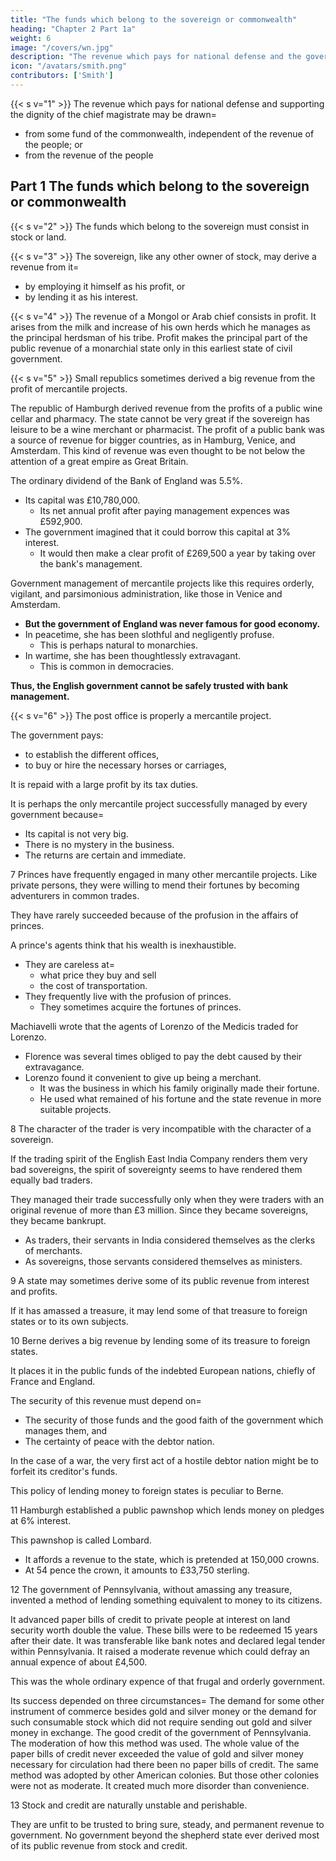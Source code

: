 ```yaml
---
title: "The funds which belong to the sovereign or commonwealth"
heading: "Chapter 2 Part 1a"
weight: 6
image: "/covers/wn.jpg"
description: "The revenue which pays for national defense and the government may be drawn from some fund for from the revenue of the people"
icon: "/avatars/smith.png"
contributors: ['Smith']
---
```




{{< s v="1" >}} The revenue which pays for national defense and supporting the dignity of the chief magistrate may be drawn= 

- from some fund of the commonwealth, independent of the revenue of the people; or
- from the revenue of the people


## Part 1 The funds which belong to the sovereign or commonwealth

{{< s v="2" >}} The funds which belong to the sovereign must consist in stock or land.

{{< s v="3" >}} The sovereign, like any other owner of stock, may derive a revenue from it= 
- by employing it himself as his profit, or
- by lending it as his interest.

{{< s v="4" >}} The revenue of a Mongol or Arab chief consists in profit. It arises from the milk and increase of his own herds which he manages as the principal herdsman of his tribe.
Profit makes the principal part of the public revenue of a monarchial state only in this earliest state of civil government.

{{< s v="5" >}} Small republics sometimes derived a big revenue from the profit of mercantile projects.

The republic of Hamburgh derived revenue from the profits of a public wine cellar and pharmacy.
The state cannot be very great if the sovereign has leisure to be a wine merchant or pharmacist.
The profit of a public bank was a source of revenue for bigger countries, as in Hamburg, Venice, and Amsterdam.
    This kind of revenue was even thought to be not below the attention of a great empire as Great Britain.

The ordinary dividend of the Bank of England was 5.5%.
- Its capital was £10,780,000.
  - Its net annual profit after paying management expences was £592,900.
- The government imagined that it could borrow this capital at 3% interest.
  - It would then make a clear profit of £269,500 a year by taking over the bank's management.

Government management of mercantile projects like this requires orderly, vigilant, and parsimonious administration, like those in Venice and Amsterdam.
- **But the government of England was never famous for good economy.**
- In peacetime, she has been slothful and negligently profuse.
  - This is perhaps natural to monarchies.
- In wartime, she has been thoughtlessly extravagant.
  - This is common in democracies.

**Thus, the English government cannot be safely trusted with bank management.**


{{< s v="6" >}} The post office is properly a mercantile project.

The government pays:
- to establish the different offices,
- to buy or hire the necessary horses or carriages,

It is repaid with a large profit by its tax duties.

It is perhaps the only mercantile project successfully managed by every government because= 
- Its capital is not very big.
- There is no mystery in the business.
- The returns are certain and immediate.


7 Princes have frequently engaged in many other mercantile projects. Like private persons, they were willing to mend their fortunes by becoming adventurers in common trades.

They have rarely succeeded because of the profusion in the affairs of princes.

A prince's agents think that his wealth is inexhaustible.
- They are careless at= 
  - what price they buy and sell
  - the cost of transportation.
- They frequently live with the profusion of princes.
  - They sometimes acquire the fortunes of princes.

Machiavelli wrote that the agents of Lorenzo of the Medicis traded for Lorenzo.
- Florence was several times obliged to pay the debt caused by their extravagance.
- Lorenzo found it convenient to give up being a merchant.
  - It was the business in which his family originally made their fortune.
  - He used what remained of his fortune and the state revenue in more suitable projects.


8 The character of the trader is very incompatible with the character of a sovereign.

If the trading spirit of the English East India Company renders them very bad sovereigns, the spirit of sovereignty seems to have rendered them equally bad traders.

They managed their trade successfully only when they were traders with an original revenue of more than £3 million.
Since they became sovereigns, they became bankrupt.
- As traders, their servants in India considered themselves as the clerks of merchants.
- As sovereigns, those servants considered themselves as ministers.


9 A state may sometimes derive some of its public revenue from interest and profits.

If it has amassed a treasure, it may lend some of that treasure to foreign states or to its own subjects.

10 Berne derives a big revenue by lending some of its treasure to foreign states.

It places it in the public funds of the indebted European nations, chiefly of France and England.

The security of this revenue must depend on= 
- The security of those funds and the good faith of the government which manages them, and
- The certainty of peace with the debtor nation.

In the case of a war, the very first act of a hostile debtor nation might be to forfeit its creditor's funds.

This policy of lending money to foreign states is peculiar to Berne.


11 Hamburgh established a public pawnshop which lends money on pledges at 6% interest.

This pawnshop is called Lombard.
- It affords a revenue to the state, which is pretended at 150,000 crowns.
- At 54 pence the crown, it amounts to £33,750 sterling.


12 The government of Pennsylvania, without amassing any treasure, invented a method of lending something equivalent to money to its citizens.

It advanced paper bills of credit to private people at interest on land security worth double the value.
    These bills were to be redeemed 15 years after their date.
    It was transferable like bank notes and declared legal tender within Pennsylvania.
    It raised a moderate revenue which could defray an annual expence of about £4,500.

This was the whole ordinary expence of that frugal and orderly government.

Its success depended on three circumstances= 
    The demand for some other instrument of commerce besides gold and silver money or the demand for such consumable stock which did not require sending out gold and silver money in exchange.
    The good credit of the government of Pennsylvania.
    The moderation of how this method was used.
        The whole value of the paper bills of credit never exceeded the value of gold and silver money necessary for circulation had there been no paper bills of credit.
The same method was adopted by other American colonies.
    But those other colonies were not as moderate.
    It created much more disorder than convenience.

13 Stock and credit are naturally unstable and perishable.

They are unfit to be trusted to bring sure, steady, and permanent revenue to government.
No government beyond the shepherd state ever derived most of its public revenue from stock and credit.

